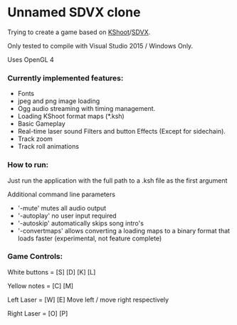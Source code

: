 # Unnamed SDVX clone
Trying to create a game based on [KShoot](http://kshoot.client.jp/)/[SDVX](https://www.youtube.com/watch?v=JBHKNl87juA).

Only tested to compile with Visual Studio 2015 / Windows Only.

Uses OpenGL 4

### Currently implemented features:
- Fonts
- jpeg and png image loading
- Ogg audio streaming with timing management.
- Loading KShoot format maps (*.ksh)
- Basic Gameplay
- Real-time laser sound Filters and button Effects (Except for sidechain).
- Track zoom
- Track roll animations

### How to run:
Just run the application with the full path to a .ksh file as the first argument

Additional command line parameters
- '-mute' mutes all audio output
- '-autoplay' no user input required
- '-autoskip' automatically skips song intro's
- '-convertmaps' allows converting a loading maps to a binary format that loads faster (experimental, not feature complete)

### Game Controls:
White buttons = [S] [D] [K] [L]

Yellow notes = [C] [M] 

Left Laser = [W] [E] 
 Move left / move right respectively

Right Laser = [O] [P]
